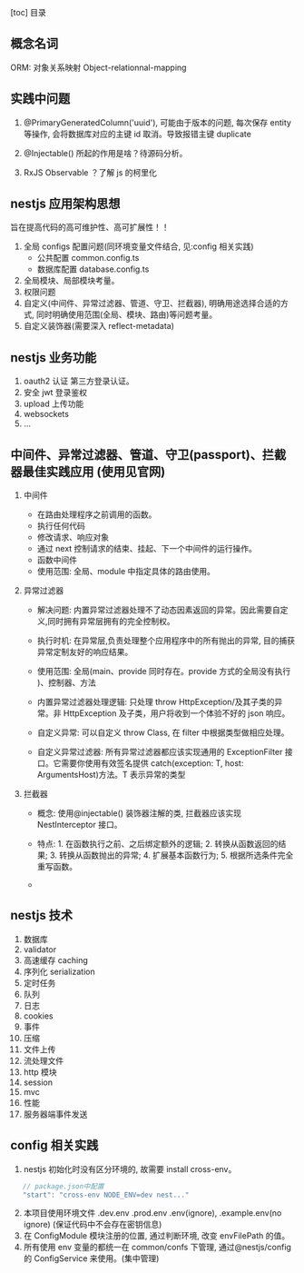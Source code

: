 [toc] 目录

## 概念名词

ORM: 对象关系映射 Object-relationnal-mapping

## 实践中问题

1. @PrimaryGeneratedColumn('uuid'), 可能由于版本的问题, 每次保存 entity 等操作, 会将数据库对应的主键 id 取消。导致报错主键 duplicate

2. @Injectable() 所起的作用是啥？待源码分析。

3. RxJS Observable ？了解 js 的柯里化

## nestjs 应用架构思想

旨在提高代码的高可维护性、高可扩展性！！

1. 全局 configs 配置问题(同环境变量文件结合, 见:config 相关实践)
   - 公共配置 common.config.ts
   - 数据库配置 database.config.ts
2. 全局模块、局部模块考量。
3. 权限问题
4. 自定义(中间件、异常过滤器、管道、守卫、拦截器), 明确用途选择合适的方式, 同时明确使用范围(全局、模块、路由)等问题考量。
5. 自定义装饰器(需要深入 reflect-metadata)

## nestjs 业务功能

1. oauth2 认证 第三方登录认证。
2. 安全 jwt 登录鉴权
3. upload 上传功能
4. websockets
5. ...

## 中间件、异常过滤器、管道、守卫(passport)、拦截器最佳实践应用 (使用见官网)

1. 中间件
   - 在路由处理程序之前调用的函数。
   - 执行任何代码
   - 修改请求、响应对象
   - 通过 next 控制请求的结束、挂起、下一个中间件的运行操作。
   - 函数中间件
   - 使用范围: 全局、module 中指定具体的路由使用。
2. 异常过滤器

   - 解决问题: 内置异常过滤器处理不了动态因素返回的异常。因此需要自定义,同时拥有异常层拥有的完全控制权。

   - 执行时机: 在异常层,负责处理整个应用程序中的所有抛出的异常, 目的捕获异常定制友好的响应结果。

   - 使用范围: 全局(main、provide 同时存在。provide 方式的全局没有执行 )、控制器、方法

   - 内置异常过滤器处理逻辑: 只处理 throw HttpException/及其子类的异常。非 HttpException 及子类，用户将收到一个体验不好的 json 响应。

   - 自定义异常: 可以自定义 throw Class, 在 filter 中根据类型做相应处理。

   - 自定义异常过滤器: 所有异常过滤器都应该实现通用的 ExceptionFilter<T> 接口。它需要你使用有效签名提供 catch(exception: T, host: ArgumentsHost)方法。T 表示异常的类型

3. 拦截器

   - 概念: 使用@injectable() 装饰器注解的类, 拦截器应该实现 NestInterceptor 接口。

   - 特点: 1. 在函数执行之前、之后绑定额外的逻辑; 2. 转换从函数返回的结果; 3. 转换从函数抛出的异常; 4. 扩展基本函数行为; 5. 根据所选条件完全重写函数。

   -

## nestjs 技术

1. 数据库
2. validator
3. 高速缓存 caching
4. 序列化 serialization
5. 定时任务
6. 队列
7. 日志
8. cookies
9. 事件
10. 压缩
11. 文件上传
12. 流处理文件
13. http 模块
14. session
15. mvc
16. 性能
17. 服务器端事件发送

## config 相关实践

1. nestjs 初始化时没有区分环境的, 故需要 install cross-env。

```js
   // package.json中配置
   "start": "cross-env NODE_ENV=dev nest..."
```

2. 本项目使用环境文件 .dev.env .prod.env .env(ignore), .example.env(no ignore) (保证代码中不会存在密钥信息)
3. 在 ConfigModule 模块注册的位置, 通过判断环境, 改变 envFilePath 的值。
4. 所有使用 env 变量的都统一在 common/confs 下管理, 通过@nestjs/config 的 ConfigService 来使用。(集中管理)
